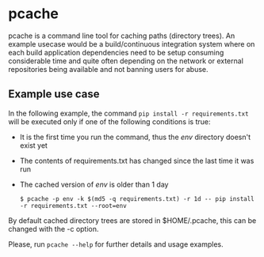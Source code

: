pcache
======

pcache is a command line tool for caching paths (directory trees). An example usecase would be
a build/continuous integration system where on each build application dependencies need to be
setup consuming considerable time and quite often depending on the network or external repositories
being available and not banning users for abuse.

Example use case
----------------

In the following example, the command `pip install -r requirements.txt` will be executed only
if one of the following conditions is true:

  - It is the first time you run the command, thus the _env_ directory doesn't exist yet
  - The contents of requirements.txt has changed since the last time it was run
  - The cached version of _env_ is older than 1 day


        $ pcache -p env -k $(md5 -q requirements.txt) -r 1d -- pip install -r requirements.txt --root=env
       
        
By default cached directory trees are stored in $HOME/.pcache, this can be changed with the -c option.

Please, run `pcache --help` for further details and usage examples.